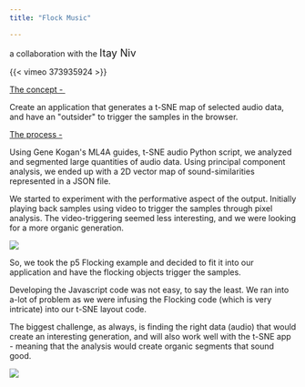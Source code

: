 ```yaml
---
title: "Flock Music"

---
```

 a collaboration with the <font size="4.5">Itay Niv </font>




 {{< vimeo 373935924 >}}




<u>The concept - </u>

Create an application that generates a t-SNE map of selected audio data, and have an "outsider" to trigger the samples in the browser.

<u>The process - </u>

Using Gene Kogan's ML4A guides, t-SNE audio Python script,
we analyzed and segmented large quantities of audio data.
Using principal component analysis, we ended up with a 2D vector map of sound-similarities represented in a JSON file.

We started to experiment with the performative aspect of the output. Initially playing back samples using video to trigger the samples through pixel analysis. The video-triggering seemed less interesting, and we were looking for a more organic generation.

![](/gallery/images/Flock/tsne.png)

So, we took the p5 Flocking example and decided to fit it into our application and have the flocking objects trigger the samples.

Developing the Javascript code was not easy, to say the least. We ran into a-lot of problem as we were infusing the Flocking code (which is very intricate) into our t-SNE layout code.

The biggest challenge, as always, is finding the right data (audio) that would create an interesting generation, and will also work well with the t-SNE app - meaning that the analysis would create organic segments that sound good.

![](https://media.giphy.com/media/5WgXy1nTB7bTyQUktL/giphy.gif)
